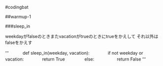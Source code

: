 #codingbat

##warmup-1

###sleep_in 

weekdayがfalseのときまたvacationがtrueのときにtrueをかえして
それ以外はfalseをかえす

‘‘‘
　　　def sleep_in(weekday, vacation):
  　　　　if not weekday or vacation:
    　　　　return True
 　　　　 else:
   　　　　　return False
‘‘‘


